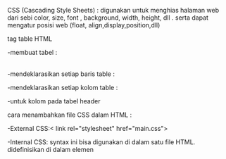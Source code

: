 CSS (Cascading Style Sheets) : digunakan untuk menghias halaman web dari sebi color, size, font , background, width, height, dll . serta dapat mengatur posisi web (float, align,display,position,dll)

tag table HTML

-membuat tabel : <table></table>

-mendeklarasikan setiap baris table : <tr></tr>

-mendeklarasikan setiap kolom table : <td></td>

-untuk kolom pada tabel header <th></th>

cara menambahkan file CSS dalam HTML :

-External CSS:< link rel="stylesheet" href="main.css">

-Internal CSS: syntax ini bisa digunakan di dalam satu file HTML. didefinisikan di dalam elemen <style>, di dakam <head> atau di dalam <body>

-Inline CSS : digunakan untuk elemen tunggal pada HTML, diprioritaskan untuk menerapkan style unik 

  // <h1 style="color:
             #19355f;">Hello World</h1>//
  
  CSS Selector 
  
  - ID (#) : hanya dapat digunakan pada satu elemen p , hanya bisa pada satu halaman tidak boleh 2
  
  - Class (.) : dapat digunakan berulang kali, satu elemen dapat memiliki lebih satu class berbeda
